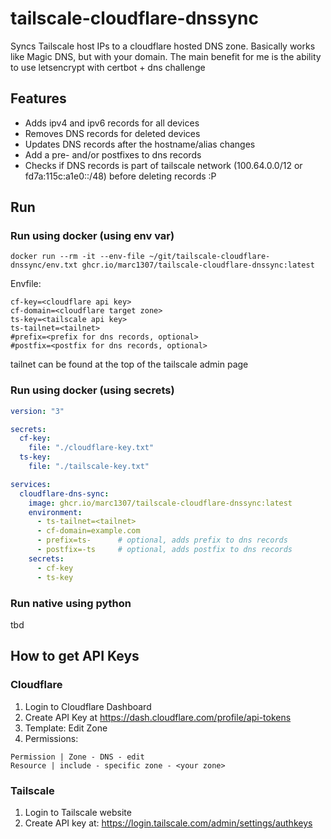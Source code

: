 # tailscale-cloudflare-dnssync
Syncs Tailscale host IPs to a cloudflare hosted DNS zone.
Basically works like Magic DNS, but with your domain.
The main benefit for me is the ability to use letsencrypt with certbot + dns challenge

## Features
- Adds ipv4 and ipv6 records for all devices
- Removes DNS records for deleted devices
- Updates DNS records after the hostname/alias changes
- Add a pre- and/or postfixes to dns records
- Checks if DNS records is part of tailscale network (100.64.0.0/12 or fd7a:115c:a1e0::/48) before deleting records :P


## Run
### Run using docker (using env var)
```shell
docker run --rm -it --env-file ~/git/tailscale-cloudflare-dnssync/env.txt ghcr.io/marc1307/tailscale-cloudflare-dnssync:latest
```
Envfile:
```env
cf-key=<cloudflare api key>
cf-domain=<cloudflare target zone>
ts-key=<tailscale api key>
ts-tailnet=<tailnet>
#prefix=<prefix for dns records, optional>
#postfix=<postfix for dns records, optional>
```
tailnet can be found at the top of the tailscale admin page

### Run using docker (using secrets)
```yaml
version: "3"

secrets:
  cf-key:
    file: "./cloudflare-key.txt"
  ts-key:
    file: "./tailscale-key.txt"

services:
  cloudflare-dns-sync:
    image: ghcr.io/marc1307/tailscale-cloudflare-dnssync:latest
    environment:
      - ts-tailnet=<tailnet>
      - cf-domain=example.com
      - prefix=ts-      # optional, adds prefix to dns records
      - postfix=-ts     # optional, adds postfix to dns records
    secrets:
      - cf-key
      - ts-key
```

### Run native using python
tbd

## How to get API Keys
### Cloudflare
1. Login to Cloudflare Dashboard
2. Create API Key at https://dash.cloudflare.com/profile/api-tokens
3. Template: Edit Zone
4. Permissions: 
```
Permission | Zone - DNS - edit
Resource | include - specific zone - <your zone>
```

### Tailscale
1. Login to Tailscale website
2. Create API key at: https://login.tailscale.com/admin/settings/authkeys

